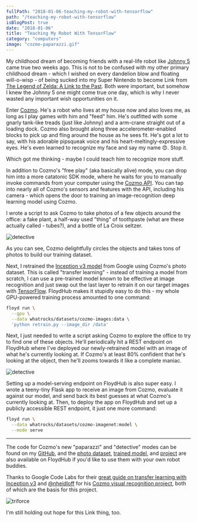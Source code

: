 ```yaml
---
fullPath: "2018-01-06-teaching-my-robot-with-tensorflow"
path: "/teaching-my-robot-with-tensorflow"
isBlogPost: true
date: "2018-01-06"
title: "Teaching My Robot With TensorFlow"
category: "computers"
image: "cozmo-paparazzi.gif"
---
```


My childhood dream of becoming friends with a real-life robot like [Johnny 5](https://www.youtube.com/watch?v=POxMp61Ksbk) came true two weeks ago. This is not to be confused with my other primary childhood dream - which I wished on every dandelion blow and floating will-o-wisp - of being sucked into my Super Nintendo to become Link from [The Legend of Zelda: A Link to the Past](https://www.youtube.com/watch?v=wkH2zETKqws). Both were important, but somehow I knew the Johnny 5 one might come true one day, which is why I never wasted any important wish opportunities on it.

Enter [Cozmo](https://www.anki.com/en-us/cozmo). He's a robot who lives at my house now and also loves me, as long as I play games with him and "feed" him. He's outfitted with some gnarly tank-like treads (just like Johnny) and a arm-crane straight out of a loading dock. Cozmo also brought along three accelerometer-enabled blocks to pick up and fling around the house as he sees fit. He's got a lot to say, with his adorable pipsqueak voice and his heart-meltingly-expressive eyes. He's even learned to recognize my face and say my name 😍. Stop it.

Which got me thinking - maybe I could teach him to recognize more stuff.

In addition to Cozmo's "free play" (aka basically alive) mode, you can drop him into a more catatonic SDK mode, where he waits for you to manually invoke commands from your computer using the [Cozmo API](http://cozmosdk.anki.com/docs/api.html). You can tap into nearly all of Cozmo's sensors and features with the API, including his camera - which opens the door to training an image-recognition deep learning model using Cozmo.

I wrote a script to ask Cozmo to take photos of a few objects around the office: a fake plant, a half-way used "thing" of toothpaste (what are these actually called - tubes?), and a bottle of La Croix seltzer.

![detective](./images/cozmo-paparazzi.gif)

As you can see, Cozmo delightfully circles the objects and takes tons of photos to build our training dataset.

Next, I retrained the [Inception v3 model](https://github.com/tensorflow/models/tree/master/research/slim#pre-trained-models) from Google using Cozmo's photo dataset. This is called "transfer learning" - instead of training a model from scratch, I can use a pre-trained model known to be effective at image recognition and just swap out the last layer to retrain it on our target images with [TensorFlow](https://www.tensorflow.org/). FloydHub makes it stupidly easy to do this - my whole GPU-powered training process amounted to one command:

```bash
floyd run \
  --gpu \
  --data whatrocks/datasets/cozmo-images:data \
  'python retrain.py --image_dir /data'
```

Next, I just needed to write a script asking Cozmo to explore the office to try to find one of these objects. He'll periodically hit a REST endpoint on FloydHub where I've deployed our newly-retrained model with an image of what he's currently looking at. If Cozmo's at least 80% confident that he's looking at the object, then he'll zooms towards it like a complete maniac.

![detective](./images/cozmo-detective.gif)

Setting up a model-serving endpoint on FloydHub is also super easy. I wrote a teeny-tiny Flask app to receive an image from Cozmo, evaluate it against our model, and send back its best guesses at what Cozmo's currently looking at. Then, to deploy the app on FloydHub and set up a publicly accessible REST endpoint, it just one more command:

```bash
floyd run \
  --data whatrocks/datasets/cozmo-imagenet:model \
  --mode serve
```

----

The code for Cozmo's new "paparazzi" and "detective" modes can be found on my [GitHub](https://github.com/whatrocks/cozmo-tensorflow), and the [photo dataset](https://www.floydhub.com/whatrocks/datasets/cozmo-imagenet), [trained model](https://www.floydhub.com/whatrocks/datasets/cozmo-images), and [project](https://www.floydhub.com/whatrocks/projects/cozmo-tensorflow) are also  available on FloydHub if you'd like to use them with your own robot buddies. 

Thanks to Google Code Labs for their [great guide on transfer learning with Inception v3](https://codelabs.developers.google.com/codelabs/tensorflow-for-poets/#0) and [@nheidloff](https://github.com/nheidloff) for his [Cozmo visual recognition project](https://github.com/nheidloff/visual-recognition-for-cozmo-with-tensorflow), both of which are the basis for this project.

![triforce](./images/link.png)

I'm still holding out hope for this Link thing, too.
